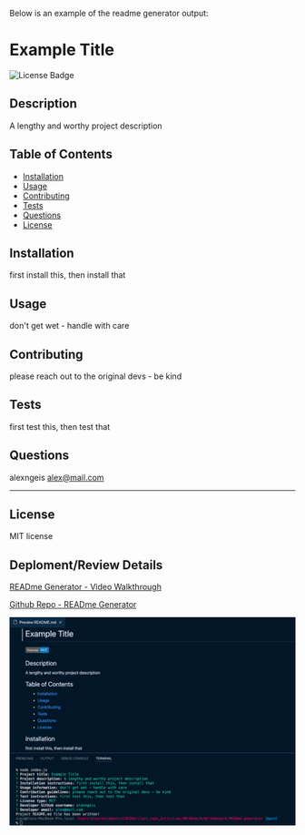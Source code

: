 Below is an example of the readme generator output:

# Example Title

![License Badge](https://img.shields.io/badge/license-MIT-blue)

## Description

A lengthy and worthy project description

## Table of Contents

- [Installation](#installation)
- [Usage](#usage)
- [Contributing](#contributing)
- [Tests](#tests)
- [Questions](#questions)
- [License](#license)

## Installation

first install this, then install that

## Usage

don't get wet - handle with care

## Contributing

please reach out to the original devs - be kind

## Tests

first test this, then test that

## Questions

alexngeis
alex@mail.com

---

## License

MIT license

## Deploment/Review Details

[READme Generator - Video Walkthrough](https://drive.google.com/file/d/1OepECp294ohOp8qB7u51aLrawRBkTLH3/view)

[Github Repo - READme Generator](https://github.com/alexgeis/READme-generator)

![READme Generator - screenshot](./assets/readme-generator-screenshot.png)
